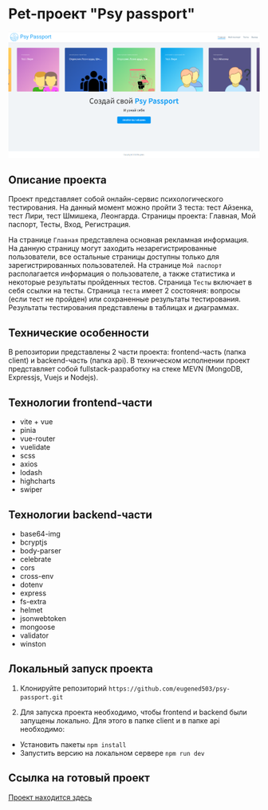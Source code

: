 # Pet-проект "Psy passport"

![Alt-фото проекта](https://github.com/eugened503/psy-passport/blob/dev/client/src/assets/images/lead.png?raw=true)

## Описание проекта

Проект представляет собой онлайн-сервис психологического тестирования. На данный момент можно пройти 3 теста: тест Айзенка, тест Лири, тест Шмишека, Леонгарда. Страницы проекта: Главная, Мой паспорт, Тесты, Вход, Регистрация.

На странице `Главная` представлена основная рекламная информация. На данную страницу могут заходить незарегистрированные пользователи, все остальные страницы доступны только для зарегистрированных пользователей. На странице `Мой паспорт` располагается информация о пользователе, а также статистика и некоторые результаты пройденных тестов. Страница `Тесты` включает в себя ссылки на тесты.
Страница `теста` имеет 2 состояния: вопросы (если тест не пройден) или сохраненные результаты тестирования.
Результаты тестирования представлены в таблицах и диаграммах.

## Технические особенности

В репозитории представлены 2 части проекта: frontend-часть (папка client) и backend-часть (папка api). В техническом исполнении проект представляет собой fullstack-разработку на стеке MEVN (MongoDB, Expressjs, Vuejs и Nodejs).

## Технологии frontend-части
+ vite + vue
+ pinia
+ vue-router
+ vuelidate
+ scss
+ axios
+ lodash
+ highcharts
+ swiper

## Технологии backend-части
+ base64-img
+ bcryptjs
+ body-parser
+ celebrate
+ cors
+ cross-env
+ dotenv
+ express
+ fs-extra
+ helmet
+ jsonwebtoken
+ mongoose
+ validator
+ winston

## Локальный запуск проекта

1. Клонируйте репозиторий
   `https://github.com/eugened503/psy-passport.git`

2. Для запуска проекта необходимо, чтобы frontend и backend были запущены локально. Для этого в папке client и в папке api необходимо:

- Установить пакеты
  `npm install`
- Запустить версию на локальном сервере
  `npm run dev`

## Ссылка на готовый проект

[Проект находится здесь](https://psy-passport-client-deploy.vercel.app/)
